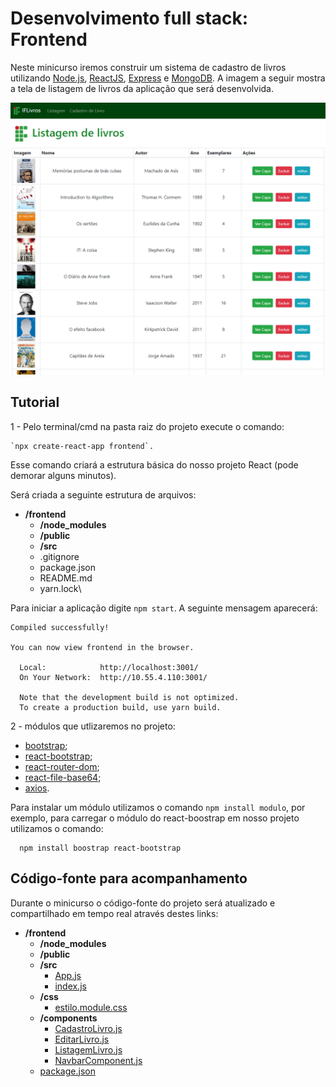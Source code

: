# Desenvolvimento full stack: Frontend

Neste minicurso iremos construir um sistema de cadastro de livros utilizando [Node.js](https://nodejs.org/pt-br/), [ReactJS](https://reactjs.org/), [Express](https://expressjs.com/) e [MongoDB](https://www.mongodb.com/). A imagem a seguir mostra a tela de listagem de livros da aplicação que será desenvolvida.

![Livros](/public/imagem_listagem.PNG "Tela de listagem de livros")

## Tutorial
1 - Pelo terminal/cmd na pasta raiz do projeto execute o comando: 

```
`npx create-react-app frontend`. 
```

Esse comando criará a estrutura básica
do nosso projeto React (pode demorar alguns minutos).

Será criada a seguinte estrutura de arquivos:

- **/frontend**
  - **/node_modules**
  - **/public**
  - **/src**
  - .gitignore
  - package.json
  - README.md
  - yarn.lock\
  
 Para iniciar a aplicação digite `npm start`. A seguinte mensagem aparecerá:
 
```
Compiled successfully!

You can now view frontend in the browser.

  Local:            http://localhost:3001/
  On Your Network:  http://10.55.4.110:3001/
  
  Note that the development build is not optimized.
  To create a production build, use yarn build.
```
  
  
2 - módulos que utlizaremos no projeto:

- [bootstrap](https://www.npmjs.com/package/bootstrap);
- [react-bootstrap](https://react-bootstrap.github.io/);
- [react-router-dom](https://www.npmjs.com/package/react-router-dom);
- [react-file-base64](https://www.npmjs.com/package/react-file-base64);
- [axios](https://www.npmjs.com/package/axios).

Para instalar um módulo utilizamos o comando `npm install modulo`, por exemplo, para carregar o módulo do react-boostrap em nosso
projeto utilizamos o comando:

```
  npm install boostrap react-bootstrap
```


## Código-fonte para acompanhamento

Durante o minicurso o código-fonte do projeto será atualizado e compartilhado em tempo real através destes links: 

- **/frontend**
  - **/node_modules**
  - **/public**
  - **/src**
    * [App.js](https://notepad.pw/share/9pmbqe9w3)
    * [index.js](https://notepad.pw/share/j1fgakyek)
  - **/css**
    * [estilo.module.css](https://notepad.pw/share/hq1n4wa3o)
  - **/components**
    * [CadastroLivro.js](https://notepad.pw/share/xr1zcbmy9)
    * [EditarLivro.js](https://notepad.pw/share/uyv531k0)
    * [ListagemLivro.js](https://notepad.pw/share/wuh5flmi1)
    * [NavbarComponent.js](https://notepad.pw/share/k9fbwy1qh)
  * [package.json](https://notepad.pw/share/f18l77gx9)


